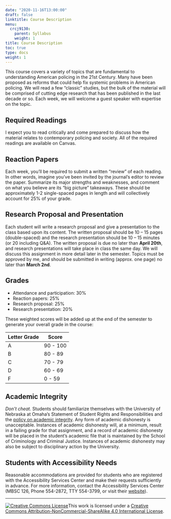 ```yaml
---
date: "2020-11-16T13:00:00"
draft: false
linktitle: Course Description
menu:
  crcj9130:
    parent: Syllabus
    weight: 1
title: Course Description
toc: true
type: docs
weight: 1
---
```


This course covers a variety of topics that are fundamental to understanding American policing in the 21st Century. Many have been proposed as reforms that could help fix systemic problems in American policing. We will read a few “classic” studies, but the bulk of the material will be comprised of cutting edge research that has been published in the last decade or so. Each week, we will welcome a guest speaker with expertise on the topic.

## Required Readings

I expect you to read critically and come prepared to discuss how the material relates to contemporary policing and society. All of the required readings are available on Canvas.

## Reaction Papers

Each week, you’ll be required to submit a written “review” of each reading. In other words, imagine you’ve been invited by the journal’s editor to review the paper. Summarize its major strengths and weaknesses, and comment on what you believe are its “big picture” takeaways. These should be approximately 1-2 single-spaced pages in length and will collectively account for 25% of your grade.

## Research Proposal and Presentation

Each student will write a research proposal and give a presentation to the class based upon its content. The written proposal should be 10 – 15 pages (double-spaced) and the research presentation should be 10 – 15 minutes (or 20 including Q&A). The written proposal is due no later than **April 20th**, and research presentations will take place in class the same day. We will discuss this assignment in more detail later in the semester. Topics must be approved by me, and should be submitted in writing (approx. one page) no later than **March 2nd**.

## Grades 

* Attendance and participation: 30%
* Reaction papers: 25%
* Research proposal: 25%
* Research presentation: 20%

These weighted scores will be added up at the end of the semester to generate your overall grade in the course:

Letter Grade  |  Score
------------- | -------
A             | 90 - 100
B             | 80 - 89
C             | 70 - 79
D             | 60 - 69
F             | 0 - 59

## Academic Integrity

*Don’t cheat.* Students should familiarize themselves with the University of Nebraska at Omaha’s Statement of Student Rights and Responsibilities and the [policy on academic integrity](https://www.unomaha.edu/student-life/student-conduct-and-community-standards/policies/academic-integrity.php). Any form of academic dishonesty is unacceptable. Instances of academic dishonesty will, at a minimum, result in a failing grade for that assignment, and a record of academic dishonesty will be placed in the student’s academic file that is maintained by the School of Criminology and Criminal Justice. Instances of academic dishonesty may also be subject to disciplinary action by the University.

## Students with Accessibility Needs

Reasonable accommodations are provided for students who are registered with the Accessibility Services Center and make their requests sufficiently in advance. For more information, contact the Accessibility Services Center (MBSC 126, Phone 554-2872, TTY 554-3799, or visit their [website](https://www.unomaha.edu/student-life/inclusion/disability-services/index.php)).

***

<a rel="license" href="http://creativecommons.org/licenses/by-nc-sa/4.0/"><img alt="Creative Commons License" style="border-width:0" src="https://i.creativecommons.org/l/by-nc-sa/4.0/88x31.png" /></a>This work is licensed under a <a rel="license" href="http://creativecommons.org/licenses/by-nc-sa/4.0/">Creative Commons Attribution-NonCommercial-ShareAlike 4.0 International License</a>.